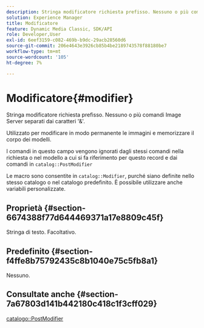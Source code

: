 ```yaml
---
description: Stringa modificatore richiesta prefisso. Nessuno o più comandi Image Server separati dai caratteri '&'.
solution: Experience Manager
title: Modificatore
feature: Dynamic Media Classic, SDK/API
role: Developer,User
exl-id: 6eef3159-c082-469b-b9dc-29acb28560d6
source-git-commit: 206e4643e3926cb85b4be2189743578f88180be7
workflow-type: tm+mt
source-wordcount: '105'
ht-degree: 7%

---
```


# Modificatore{#modifier}

Stringa modificatore richiesta prefisso. Nessuno o più comandi Image Server separati dai caratteri &#39;&amp;&#39;.

Utilizzato per modificare in modo permanente le immagini e memorizzare il corpo dei modelli.

I comandi in questo campo vengono ignorati dagli stessi comandi nella richiesta o nel modello a cui si fa riferimento per questo record e dai comandi in `catalog::PostModifier`

Le macro sono consentite in `catalog::Modifier`, purché siano definite nello stesso catalogo o nel catalogo predefinito. È possibile utilizzare anche variabili personalizzate.

## Proprietà {#section-6674388f77d644469371a17e8809c45f}

Stringa di testo. Facoltativo.

## Predefinito {#section-f4ffe8b75792435c8b1040e75c5fb8a1}

Nessuno.

## Consultate anche {#section-7a67803d141b442180c418c1f3cff029}

[catalogo::PostModifier](../../../../../../is-api/image-catalog/image-serving-api-ref/c-image-catalog-reference/c-image-svg-data-reference/c-image-data-reference/r-postmodifier-cat.md#reference-4bc3738a812b4e7c8a180e27bfbd770b)

